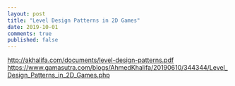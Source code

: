 ```yaml
---
layout: post
title: "Level Design Patterns in 2D Games"
date: 2019-10-01
comments: true
published: false
---
```

http://akhalifa.com/documents/level-design-patterns.pdf
https://www.gamasutra.com/blogs/AhmedKhalifa/20190610/344344/Level_Design_Patterns_in_2D_Games.php
